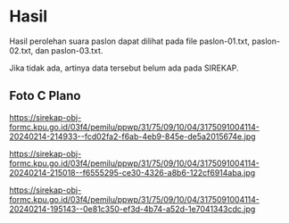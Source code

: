 # Hasil

Hasil perolehan suara paslon dapat dilihat pada file paslon-01.txt, paslon-02.txt, dan paslon-03.txt.

Jika tidak ada, artinya data tersebut belum ada pada SIREKAP.

## Foto C Plano

https://sirekap-obj-formc.kpu.go.id/03f4/pemilu/ppwp/31/75/09/10/04/3175091004114-20240214-214933--fcd02fa2-f6ab-4eb9-845e-de5a2015674e.jpg

https://sirekap-obj-formc.kpu.go.id/03f4/pemilu/ppwp/31/75/09/10/04/3175091004114-20240214-215018--f6555295-ce30-4326-a8b6-122cf6914aba.jpg

https://sirekap-obj-formc.kpu.go.id/03f4/pemilu/ppwp/31/75/09/10/04/3175091004114-20240214-195143--0e81c350-ef3d-4b74-a52d-1e7041343cdc.jpg
